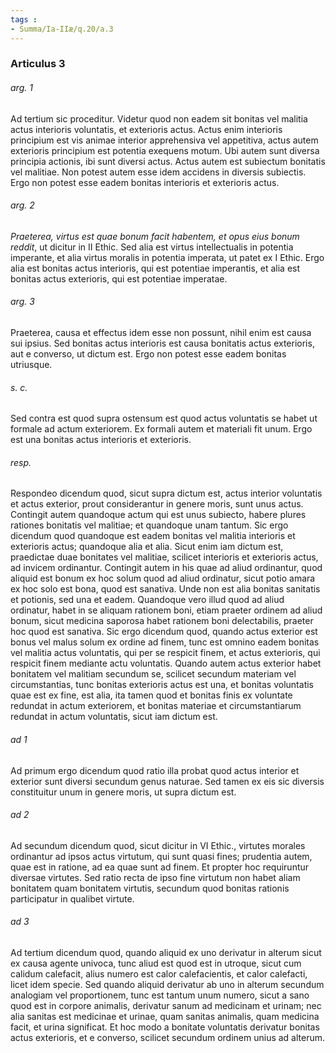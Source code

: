 ```yaml
---
tags : 
- Summa/Ia-IIæ/q.20/a.3
---
```


### Articulus 3

###### arg. 1
Ad tertium sic proceditur. Videtur quod non eadem sit bonitas vel malitia actus interioris voluntatis, et exterioris actus. Actus enim interioris principium est vis animae interior apprehensiva vel appetitiva, actus autem exterioris principium est potentia exequens motum. Ubi autem sunt diversa principia actionis, ibi sunt diversi actus. Actus autem est subiectum bonitatis vel malitiae. Non potest autem esse idem accidens in diversis subiectis. Ergo non potest esse eadem bonitas interioris et exterioris actus.

###### arg. 2
*Praeterea, virtus est quae bonum facit habentem, et opus eius bonum reddit*, ut dicitur in II Ethic. Sed alia est virtus intellectualis in potentia imperante, et alia virtus moralis in potentia imperata, ut patet ex I Ethic. Ergo alia est bonitas actus interioris, qui est potentiae imperantis, et alia est bonitas actus exterioris, qui est potentiae imperatae.

###### arg. 3
Praeterea, causa et effectus idem esse non possunt, nihil enim est causa sui ipsius. Sed bonitas actus interioris est causa bonitatis actus exterioris, aut e converso, ut dictum est. Ergo non potest esse eadem bonitas utriusque.

###### s. c.
Sed contra est quod supra ostensum est quod actus voluntatis se habet ut formale ad actum exteriorem. Ex formali autem et materiali fit unum. Ergo est una bonitas actus interioris et exterioris.

###### resp.
Respondeo dicendum quod, sicut supra dictum est, actus interior voluntatis et actus exterior, prout considerantur in genere moris, sunt unus actus. Contingit autem quandoque actum qui est unus subiecto, habere plures rationes bonitatis vel malitiae; et quandoque unam tantum. Sic ergo dicendum quod quandoque est eadem bonitas vel malitia interioris et exterioris actus; quandoque alia et alia. Sicut enim iam dictum est, praedictae duae bonitates vel malitiae, scilicet interioris et exterioris actus, ad invicem ordinantur. Contingit autem in his quae ad aliud ordinantur, quod aliquid est bonum ex hoc solum quod ad aliud ordinatur, sicut potio amara ex hoc solo est bona, quod est sanativa. Unde non est alia bonitas sanitatis et potionis, sed una et eadem. Quandoque vero illud quod ad aliud ordinatur, habet in se aliquam rationem boni, etiam praeter ordinem ad aliud bonum, sicut medicina saporosa habet rationem boni delectabilis, praeter hoc quod est sanativa. Sic ergo dicendum quod, quando actus exterior est bonus vel malus solum ex ordine ad finem, tunc est omnino eadem bonitas vel malitia actus voluntatis, qui per se respicit finem, et actus exterioris, qui respicit finem mediante actu voluntatis. Quando autem actus exterior habet bonitatem vel malitiam secundum se, scilicet secundum materiam vel circumstantias, tunc bonitas exterioris actus est una, et bonitas voluntatis quae est ex fine, est alia, ita tamen quod et bonitas finis ex voluntate redundat in actum exteriorem, et bonitas materiae et circumstantiarum redundat in actum voluntatis, sicut iam dictum est.

###### ad 1
Ad primum ergo dicendum quod ratio illa probat quod actus interior et exterior sunt diversi secundum genus naturae. Sed tamen ex eis sic diversis constituitur unum in genere moris, ut supra dictum est.

###### ad 2
Ad secundum dicendum quod, sicut dicitur in VI Ethic., virtutes morales ordinantur ad ipsos actus virtutum, qui sunt quasi fines; prudentia autem, quae est in ratione, ad ea quae sunt ad finem. Et propter hoc requiruntur diversae virtutes. Sed ratio recta de ipso fine virtutum non habet aliam bonitatem quam bonitatem virtutis, secundum quod bonitas rationis participatur in qualibet virtute.

###### ad 3
Ad tertium dicendum quod, quando aliquid ex uno derivatur in alterum sicut ex causa agente univoca, tunc aliud est quod est in utroque, sicut cum calidum calefacit, alius numero est calor calefacientis, et calor calefacti, licet idem specie. Sed quando aliquid derivatur ab uno in alterum secundum analogiam vel proportionem, tunc est tantum unum numero, sicut a sano quod est in corpore animalis, derivatur sanum ad medicinam et urinam; nec alia sanitas est medicinae et urinae, quam sanitas animalis, quam medicina facit, et urina significat. Et hoc modo a bonitate voluntatis derivatur bonitas actus exterioris, et e converso, scilicet secundum ordinem unius ad alterum.

